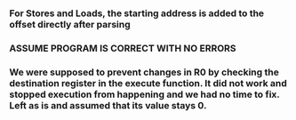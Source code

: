 ### For Stores and Loads, the starting address is added to the offset directly after parsing

### ASSUME PROGRAM IS CORRECT WITH NO ERRORS

### We were supposed to prevent changes in R0 by checking the destination register in the execute function. It did not work and stopped execution from happening and we had no time to fix. Left as is and assumed that its value stays 0.
